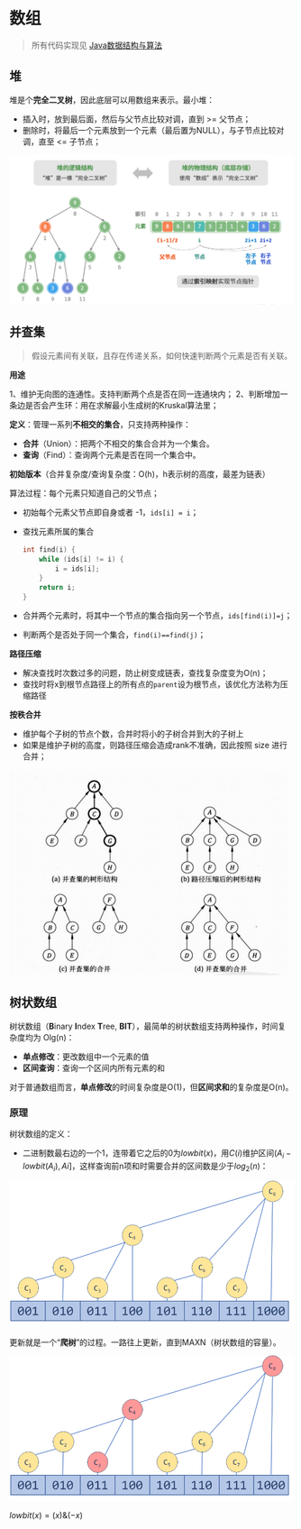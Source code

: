 # 数组

> 所有代码实现见 [Java数据结构与算法](https://gitee.com/oscsc/data-structure-and-algorithm#%E6%95%B0%E7%BB%84)

## 堆

堆是个**完全二叉树**，因此底层可以用数组来表示。最小堆：

- 插入时，放到最后面，然后与父节点比较对调，直到 >= 父节点；
- 删除时，将最后一个元素放到一个元素（最后置为NULL），与子节点比较对调，直至 <= 子节点；

![最大堆的表示与存储](.pics/array/representation_of_heap.png)



## 并查集

> 假设元素间有关联，且存在传递关系，如何快速判断两个元素是否有关联。

**用途**

1、维护无向图的连通性。支持判断两个点是否在同一连通块内；
2、判断增加一条边是否会产生环：用在求解最小生成树的Kruskal算法里；

**定义**：管理一系列**不相交的集合**，只支持两种操作：

- **合并**（Union）：把两个不相交的集合合并为一个集合。
- **查询**（Find）：查询两个元素是否在同一个集合中。

**初始版本**（合并复杂度/查询复杂度：O(h)，h表示树的高度，最差为链表）

算法过程：每个元素只知道自己的父节点；

- 初始每个元素父节点即自身或者 -1，`ids[i] = i`；

- 查找元素所属的集合

  ```c
  int find(i) {
      while (ids[i] != i) {
          i = ids[i];
      }
      return i;
  }
  ```

- 合并两个元素时，将其中一个节点的集合指向另一个节点，`ids[find(i)]=j`；

- 判断两个是否处于同一个集合，`find(i)==find(j)`；

**路径压缩**

- 解决查找时次数过多的问题，防止树变成链表，查找复杂度变为O(n)；
- 查找时将x到根节点路径上的所有点的`parent`设为根节点，该优化方法称为压缩路径

**按秩合并**

- 维护每个子树的节点个数，合并时将小的子树合并到大的子树上
- 如果是维护子树的高度，则路径压缩会造成rank不准确，因此按照 size 进行合并；

![unionset_ops](.pics/array/unionset.png)



## 树状数组

树状数组（**B**inary **I**ndex **T**ree, **BIT**），最简单的树状数组支持两种操作，时间复杂度均为 Olg(n)：

- **单点修改**：更改数组中一个元素的值
- **区间查询**：查询一个区间内所有元素的和

对于普通数组而言，**单点修改**的时间复杂度是O(1)，但**区间求和**的复杂度是O(n)。

### 原理

树状数组的定义：

- 二进制数最右边的一个1，连带着它之后的0为$lowbit(x)$，用$C(i)$维护区间$(A_i-lowbit(A_i), Ai]$，这样查询前n项和时需要合并的区间数是少于$log_2(n)$：

<img src=".pics/array/tree_array.jpg" alt="tree_array" style="zoom: 67%;" />

更新就是一个“**爬树**”的过程。一路往上更新，直到MAXN（树状数组的容量）。

<img src=".pics/array/tree_array_update.jpg" alt="tree_array_update" style="zoom:67%;" />





$lowbit(x)=(x)\&(-x)$

